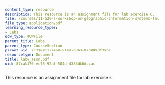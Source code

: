 ```yaml
---
content_type: resource
description: This resource is an assignment file for lab exercise 6.
file: /courses/11-520-a-workshop-on-geographic-information-systems-fall-2005/87cab376ec7592a0584d4333db6dccac_lab6_assn.pdf
file_type: application/pdf
learning_resource_types:
- Labs
ocw_type: OCWFile
parent_title: Labs
parent_type: CourseSection
parent_uid: 2c320811-a808-516d-d362-87b899df38ba
resourcetype: Document
title: lab6_assn.pdf
uid: 87cab376-ec75-92a0-584d-4333db6dccac
---
```

This resource is an assignment file for lab exercise 6.

